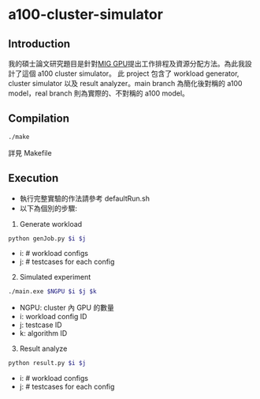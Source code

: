 a100-cluster-simulator
===

## Introduction
我的碩士論文研究題目是針對[MIG GPU](https://docs.nvidia.com/datacenter/tesla/mig-user-guide/index.html)提出工作排程及資源分配方法。為此我設計了這個 a100 cluster simulator。
此 project 包含了 workload generator, cluster simulator 以及 result analyzer。main branch 為簡化後對稱的 a100 model，real branch 則為實際的、不對稱的 a100 model。

## Compilation
```bash
./make
```
詳見 Makefile

## Execution
- 執行完整實驗的作法請參考 defaultRun.sh
- 以下為個別的步驟:
1. Generate workload
```bash
python genJob.py $i $j
```
  - i: # workload configs
  - j: # testcases for each config

2. Simulated experiment
```bash
./main.exe $NGPU $i $j $k
```
  - NGPU: cluster 內 GPU 的數量
  - i: workload config ID
  - j: testcase ID
  - k: algorithm ID

3. Result analyze
```bash
python result.py $i $j
```
  - i: # workload configs
  - j: # testcases for each config
